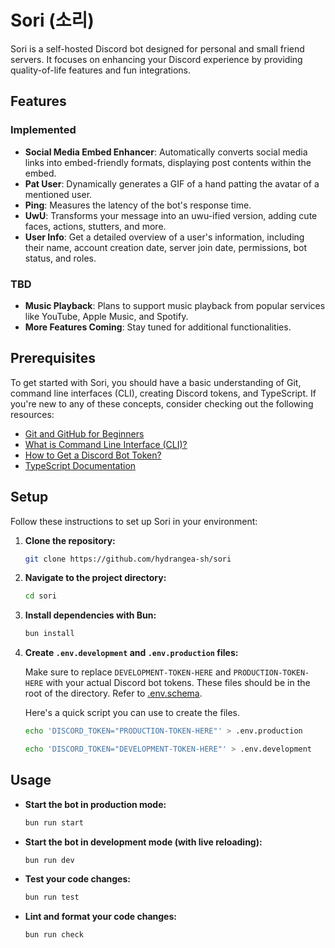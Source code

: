 # Sori (소리)

Sori is a self-hosted Discord bot designed for personal and small friend servers. It focuses on enhancing your Discord experience by providing quality-of-life features and fun integrations.

## Features

### Implemented

- **Social Media Embed Enhancer**: Automatically converts social media links into embed-friendly formats, displaying post contents within the embed.
- **Pat User**: Dynamically generates a GIF of a hand patting the avatar of a mentioned user.
- **Ping**: Measures the latency of the bot's response time.
- **UwU**: Transforms your message into an uwu-ified version, adding cute faces, actions, stutters, and more.
- **User Info**: Get a detailed overview of a user's information, including their name, account creation date, server join date, permissions, bot status, and roles.

### TBD

- **Music Playback**: Plans to support music playback from popular services like YouTube, Apple Music, and Spotify.
- **More Features Coming**: Stay tuned for additional functionalities.

## Prerequisites

To get started with Sori, you should have a basic understanding of Git, command line interfaces (CLI), creating Discord tokens, and TypeScript. If you're new to any of these concepts, consider checking out the following resources:

- [Git and GitHub for Beginners](https://guides.github.com/activities/hello-world/)
- [What is Command Line Interface (CLI)?](https://www.w3schools.com/whatis/whatis_cli.asp)
- [How to Get a Discord Bot Token?](https://discordgsm.com/guide/how-to-get-a-discord-bot-token)
- [TypeScript Documentation](https://www.typescriptlang.org/docs/)

## Setup

Follow these instructions to set up Sori in your environment:

1. **Clone the repository:**

    ```bash
   git clone https://github.com/hydrangea-sh/sori
   ```

2. **Navigate to the project directory:**

   ```bash
   cd sori
   ```

3. **Install dependencies with Bun:**

   ```bash
   bun install
   ```

4. **Create `.env.development` and `.env.production` files:**

   Make sure to replace `DEVELOPMENT-TOKEN-HERE` and `PRODUCTION-TOKEN-HERE` with your actual Discord bot tokens. These files should be in the root of the directory. Refer to [.env.schema](https://github.com/hydrangea-sh/sori/blob/main/.env.schema).

   Here's a quick script you can use to create the files.

   ```bash
   echo 'DISCORD_TOKEN="PRODUCTION-TOKEN-HERE"' > .env.production

   echo 'DISCORD_TOKEN="DEVELOPMENT-TOKEN-HERE"' > .env.development
   ```

## Usage

- **Start the bot in production mode:**

  ```bash
  bun run start
  ```

- **Start the bot in development mode (with live reloading):**

  ```bash
  bun run dev
  ```

- **Test your code changes:**

  ```bash
  bun run test
  ```

- **Lint and format your code changes:**

  ```bash
  bun run check
  ```
